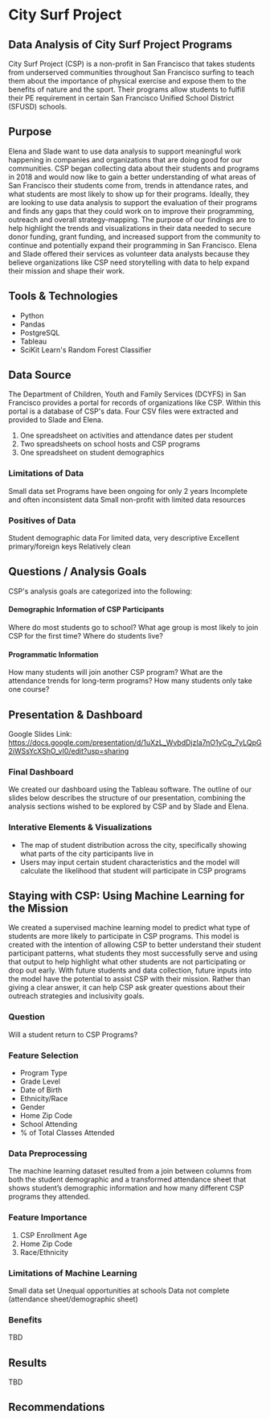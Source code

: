 # City Surf Project
## Data Analysis of City Surf Project Programs
City Surf Project (CSP) is a non-profit in San Francisco that takes students from underserved communities throughout San Francisco surfing to teach them about the importance of physical exercise and expose them to the benefits of nature and the sport. Their programs allow students to fulfill their PE requirement in certain San Francisco Unified School District (SFUSD) schools. 

## Purpose 
Elena and Slade want to use data analysis to support meaningful work happening in companies and organizations that are doing good for our communities. CSP began collecting data about their students and programs in 2018 and would now like to gain a better understanding of what areas of San Francisco their students come from, trends in attendance rates, and what students are most likely to show up for their programs. Ideally, they are looking to use data analysis to support the evaluation of their programs and finds any gaps that they could work on to improve their programming, outreach and overall strategy-mapping. The purpose of our findings are to help highlight the trends and visualizations in their data needed to secure donor funding, grant funding, and increased support from the community to continue and potentially expand their programming in San Francisco. Elena and Slade offered their services as volunteer data analysts because they believe organizations like CSP need storytelling with data to help expand their mission and shape their work.

## Tools & Technologies 
- Python 
- Pandas
- PostgreSQL 
- Tableau 
- SciKit Learn's Random Forest Classifier

## Data Source
The Department of Children, Youth and Family Services (DCYFS) in San Francisco provides a portal for records of organizations like CSP. Within this portal is a database of CSP's data. Four CSV files were extracted and provided to Slade and Elena. 
1. One spreadsheet on activities and attendance dates per student
2. Two spreadsheets on school hosts and CSP programs
3. One spreadsheet on student demographics 

### Limitations of Data
Small data set 
Programs have been ongoing for only 2 years
Incomplete and often inconsistent data 
Small non-profit with limited data resources

### Positives of Data
Student demographic data
For limited data, very descriptive
Excellent primary/foreign keys
Relatively clean

## Questions / Analysis Goals
CSP's analysis goals are categorized into the following: 

#### Demographic Information of CSP Participants
Where do most students go to school? 
What age group is most likely to join CSP for the first time? 
Where do students live? 

#### Programmatic Information
How many students will join another CSP program? 
What are the attendance trends for long-term programs? 
How many students only take one course?
 

## Presentation & Dashboard
Google Slides Link: https://docs.google.com/presentation/d/1uXzL_WvbdDjzIa7nO1yCg_7yLQpG2iWSsYcXShO_vI0/edit?usp=sharing

### Final Dashboard 
We created our dashboard using the Tableau software. The outline of our slides below describes the structure of our presentation, combining the analysis sections wished to be explored by CSP and by Slade and Elena. 

### Interative Elements & Visualizations
- The map of student distribution across the city, specifically showing what parts of the city participants live in
- Users may input certain student characteristics and the model will calculate the likelihood that student will participate in CSP programs 


## Staying with CSP: Using Machine Learning for the Mission
We created a supervised machine learning model to predict what type of students are more likely to participate in CSP programs. This model is created with the intention of allowing CSP to better understand their student participant patterns, what students they most successfully serve and using that output to help highlight what other students are not participating or drop out early. With future students and data collection, future inputs into the model have the potential to assist CSP with their mission.
Rather than giving a clear answer, it can help CSP ask greater questions about their outreach strategies and inclusivity goals. 

### Question
Will a student return to CSP Programs?

### Feature Selection
- Program Type
- Grade Level
- Date of Birth
- Ethnicity/Race
- Gender
- Home Zip Code
- School Attending
- % of Total Classes Attended

### Data Preprocessing

The machine learning dataset resulted from a join between columns from both the student demographic and a transformed attendance sheet that shows student’s demographic information and how many different CSP programs they attended. 



### Feature Importance
1. CSP Enrollment Age
2. Home Zip Code
3. Race/Ethnicity


### Limitations of Machine Learning 
Small data set
Unequal opportunities at schools 
Data not complete (attendance sheet/demographic sheet)


### Benefits

TBD

## Results

TBD


## Recommendations 

